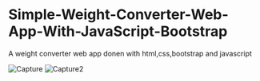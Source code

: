 # Simple-Weight-Converter-Web-App-With-JavaScript-Bootstrap
A weight converter web app donen with html,css,bootstrap and javascript

![Capture](https://user-images.githubusercontent.com/45704141/85916546-9cd25000-b873-11ea-97c4-d00565740ff1.PNG)
![Capture2](https://user-images.githubusercontent.com/45704141/85916548-a065d700-b873-11ea-84be-4ef0711166a9.PNG)

